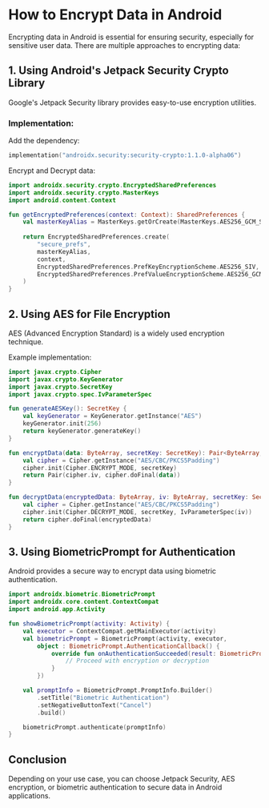 # How to Encrypt Data in Android

Encrypting data in Android is essential for ensuring security, especially for sensitive user data. There are multiple approaches to encrypting data:

## 1. Using Android's Jetpack Security Crypto Library
Google's Jetpack Security library provides easy-to-use encryption utilities.

### Implementation:
Add the dependency:
```kotlin
implementation("androidx.security:security-crypto:1.1.0-alpha06")
```

Encrypt and Decrypt data:
```kotlin
import androidx.security.crypto.EncryptedSharedPreferences
import androidx.security.crypto.MasterKeys
import android.content.Context

fun getEncryptedPreferences(context: Context): SharedPreferences {
    val masterKeyAlias = MasterKeys.getOrCreate(MasterKeys.AES256_GCM_SPEC)
    
    return EncryptedSharedPreferences.create(
        "secure_prefs",
        masterKeyAlias,
        context,
        EncryptedSharedPreferences.PrefKeyEncryptionScheme.AES256_SIV,
        EncryptedSharedPreferences.PrefValueEncryptionScheme.AES256_GCM
    )
}
```

## 2. Using AES for File Encryption
AES (Advanced Encryption Standard) is a widely used encryption technique.

Example implementation:
```kotlin
import javax.crypto.Cipher
import javax.crypto.KeyGenerator
import javax.crypto.SecretKey
import javax.crypto.spec.IvParameterSpec

fun generateAESKey(): SecretKey {
    val keyGenerator = KeyGenerator.getInstance("AES")
    keyGenerator.init(256)
    return keyGenerator.generateKey()
}

fun encryptData(data: ByteArray, secretKey: SecretKey): Pair<ByteArray, ByteArray> {
    val cipher = Cipher.getInstance("AES/CBC/PKCS5Padding")
    cipher.init(Cipher.ENCRYPT_MODE, secretKey)
    return Pair(cipher.iv, cipher.doFinal(data))
}

fun decryptData(encryptedData: ByteArray, iv: ByteArray, secretKey: SecretKey): ByteArray {
    val cipher = Cipher.getInstance("AES/CBC/PKCS5Padding")
    cipher.init(Cipher.DECRYPT_MODE, secretKey, IvParameterSpec(iv))
    return cipher.doFinal(encryptedData)
}
```

## 3. Using BiometricPrompt for Authentication
Android provides a secure way to encrypt data using biometric authentication.

```kotlin
import androidx.biometric.BiometricPrompt
import androidx.core.content.ContextCompat
import android.app.Activity

fun showBiometricPrompt(activity: Activity) {
    val executor = ContextCompat.getMainExecutor(activity)
    val biometricPrompt = BiometricPrompt(activity, executor,
        object : BiometricPrompt.AuthenticationCallback() {
            override fun onAuthenticationSucceeded(result: BiometricPrompt.AuthenticationResult) {
                // Proceed with encryption or decryption
            }
        })

    val promptInfo = BiometricPrompt.PromptInfo.Builder()
        .setTitle("Biometric Authentication")
        .setNegativeButtonText("Cancel")
        .build()

    biometricPrompt.authenticate(promptInfo)
}
```

## Conclusion
Depending on your use case, you can choose Jetpack Security, AES encryption, or biometric authentication to secure data in Android applications.
